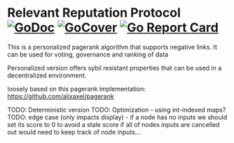 # Relevant Reputation Protocol [![GoDoc](https://godoc.org/github.com/relevant-community/reputation?status.svg)](https://godoc.org/github.com/relevant-community/reputation) [![GoCover](http://gocover.io/_badge/github.com/relevant-community/reputation?service=github)](http://gocover.io/github.com/relevant-community/reputation) [![Go Report Card](https://goreportcard.com/badge/github.com/relevant-community/reputation)](https://goreportcard.com/report/github.com/relevant-community/reputation)

This is a personalized pagerank algorithm that supports negative links.
It can be used for voting, governance and ranking of data

Personalized version offers sybil resistant properties that can be used in a decentralized environment.

loosely based on this pagerank implementation:
https://github.com/alixaxel/pagerank

TODO: Deterministic version
TODO: Optimization - using int-indexed maps?
TODO: edge case (only impacts display) - if a node has no inputs we should set its score to 0 to avoid a stale score if all of nodes inputs are cancelled out would need to keep track of node inputs...
